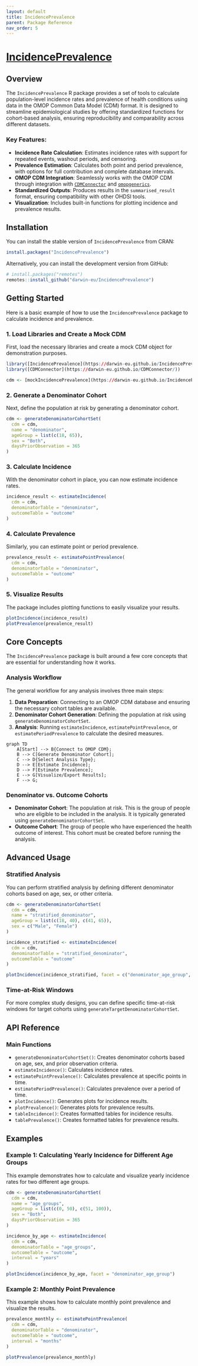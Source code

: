 ```yaml
---
layout: default
title: IncidencePrevalence
parent: Package Reference
nav_order: 5
---
```


# [IncidencePrevalence](https://darwin-eu.github.io/IncidencePrevalence/)

## Overview

The `IncidencePrevalence` R package provides a set of tools to calculate population-level incidence rates and prevalence of health conditions using data in the OMOP Common Data Model (CDM) format. It is designed to streamline epidemiological studies by offering standardized functions for cohort-based analysis, ensuring reproducibility and comparability across different datasets.

### Key Features:
- **Incidence Rate Calculation**: Estimates incidence rates with support for repeated events, washout periods, and censoring.
- **Prevalence Estimation**: Calculates both point and period prevalence, with options for full contribution and complete database intervals.
- **OMOP CDM Integration**: Seamlessly works with the OMOP CDM through integration with [`CDMConnector`](https://darwin-eu.github.io/CDMConnector/) and [`omopgenerics`](https://darwin-eu.github.io/omopgenerics/).
- **Standardized Outputs**: Produces results in the `summarised_result` format, ensuring compatibility with other OHDSI tools.
- **Visualization**: Includes built-in functions for plotting incidence and prevalence results.

## Installation

You can install the stable version of `IncidencePrevalence` from CRAN:
```r
install.packages("IncidencePrevalence")
```

Alternatively, you can install the development version from GitHub:
```r
# install.packages("remotes")
remotes::install_github("darwin-eu/IncidencePrevalence")
```

## Getting Started

Here is a basic example of how to use the `IncidencePrevalence` package to calculate incidence and prevalence.

### 1. Load Libraries and Create a Mock CDM
First, load the necessary libraries and create a mock CDM object for demonstration purposes.
```r
library([IncidencePrevalence](https://darwin-eu.github.io/IncidencePrevalence/))
library([CDMConnector](https://darwin-eu.github.io/CDMConnector/))

cdm <- [mockIncidencePrevalence](https://darwin-eu.github.io/IncidencePrevalence/)()
```

### 2. Generate a Denominator Cohort
Next, define the population at risk by generating a denominator cohort.
```r
cdm <- generateDenominatorCohortSet(
  cdm = cdm,
  name = "denominator",
  ageGroup = list(c(18, 65)),
  sex = "Both",
  daysPriorObservation = 365
)
```

### 3. Calculate Incidence
With the denominator cohort in place, you can now estimate incidence rates.
```r
incidence_result <- estimateIncidence(
  cdm = cdm,
  denominatorTable = "denominator",
  outcomeTable = "outcome"
)
```

### 4. Calculate Prevalence
Similarly, you can estimate point or period prevalence.
```r
prevalence_result <- estimatePointPrevalence(
  cdm = cdm,
  denominatorTable = "denominator",
  outcomeTable = "outcome"
)
```

### 5. Visualize Results
The package includes plotting functions to easily visualize your results.
```r
plotIncidence(incidence_result)
plotPrevalence(prevalence_result)
```

## Core Concepts

The `IncidencePrevalence` package is built around a few core concepts that are essential for understanding how it works.

### Analysis Workflow
The general workflow for any analysis involves three main steps:
1. **Data Preparation**: Connecting to an OMOP CDM database and ensuring the necessary cohort tables are available.
2. **Denominator Cohort Generation**: Defining the population at risk using `generateDenominatorCohortSet`.
3. **Analysis**: Running `estimateIncidence`, `estimatePointPrevalence`, or `estimatePeriodPrevalence` to calculate the desired measures.

```mermaid
graph TD
    A[Start] --> B{Connect to OMOP CDM};
    B --> C[Generate Denominator Cohort];
    C --> D{Select Analysis Type};
    D --> E[Estimate Incidence];
    D --> F[Estimate Prevalence];
    E --> G[Visualize/Export Results];
    F --> G;
```

### Denominator vs. Outcome Cohorts
- **Denominator Cohort**: The population at risk. This is the group of people who are eligible to be included in the analysis. It is typically generated using `generateDenominatorCohortSet`.
- **Outcome Cohort**: The group of people who have experienced the health outcome of interest. This cohort must be created before running the analysis.

## Advanced Usage

### Stratified Analysis
You can perform stratified analysis by defining different denominator cohorts based on age, sex, or other criteria.
```r
cdm <- generateDenominatorCohortSet(
  cdm = cdm,
  name = "stratified_denominator",
  ageGroup = list(c(18, 40), c(41, 65)),
  sex = c("Male", "Female")
)

incidence_stratified <- estimateIncidence(
  cdm = cdm,
  denominatorTable = "stratified_denominator",
  outcomeTable = "outcome"
)

plotIncidence(incidence_stratified, facet = c("denominator_age_group", "denominator_sex"))
```

### Time-at-Risk Windows
For more complex study designs, you can define specific time-at-risk windows for target cohorts using `generateTargetDenominatorCohortSet`.

## API Reference

### Main Functions
- `generateDenominatorCohortSet()`: Creates denominator cohorts based on age, sex, and prior observation criteria.
- `estimateIncidence()`: Calculates incidence rates.
- `estimatePointPrevalence()`: Calculates prevalence at specific points in time.
- `estimatePeriodPrevalence()`: Calculates prevalence over a period of time.
- `plotIncidence()`: Generates plots for incidence results.
- `plotPrevalence()`: Generates plots for prevalence results.
- `tableIncidence()`: Creates formatted tables for incidence results.
- `tablePrevalence()`: Creates formatted tables for prevalence results.

## Examples

### Example 1: Calculating Yearly Incidence for Different Age Groups
This example demonstrates how to calculate and visualize yearly incidence rates for two different age groups.
```r
cdm <- generateDenominatorCohortSet(
  cdm = cdm,
  name = "age_groups",
  ageGroup = list(c(0, 50), c(51, 100)),
  sex = "Both",
  daysPriorObservation = 365
)

incidence_by_age <- estimateIncidence(
  cdm = cdm,
  denominatorTable = "age_groups",
  outcomeTable = "outcome",
  interval = "years"
)

plotIncidence(incidence_by_age, facet = "denominator_age_group")
```

### Example 2: Monthly Point Prevalence
This example shows how to calculate monthly point prevalence and visualize the results.
```r
prevalence_monthly <- estimatePointPrevalence(
  cdm = cdm,
  denominatorTable = "denominator",
  outcomeTable = "outcome",
  interval = "months"
)

plotPrevalence(prevalence_monthly)
```
